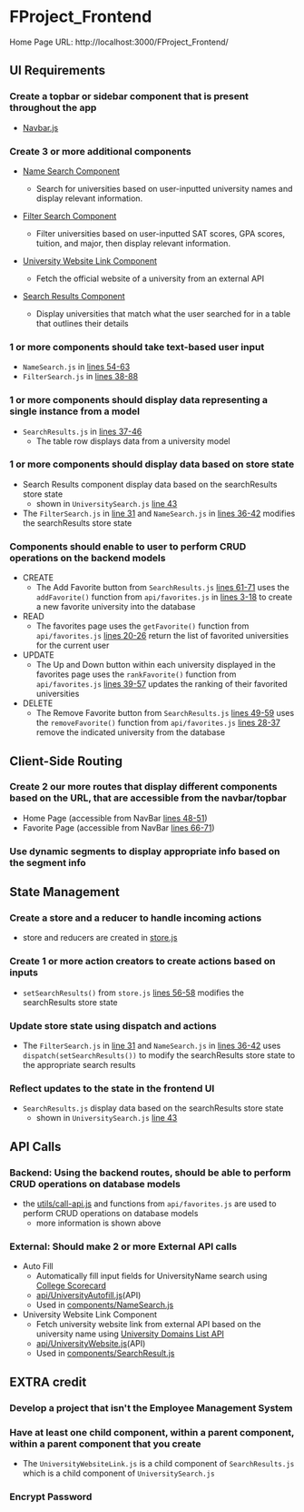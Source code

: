 # FProject_Frontend
Home Page URL: http://localhost:3000/FProject_Frontend/ 

## UI Requirements
### Create a topbar or sidebar component that is present throughout the app
- [Navbar.js](https://github.com/Shion1314/FProject_Frontend/blame/e96e14519755c08f1fe405376358fd640843435b/src/components/Navbar.js)

### Create 3 or more additional components
- [Name Search Component](https://github.com/Shion1314/FProject_Frontend/blame/e96e14519755c08f1fe405376358fd640843435b/src/components/NameSearch.js)
   - Search for universities based on user-inputted university names and display relevant information.

- [Filter Search Component](https://github.com/Shion1314/FProject_Frontend/blame/f93ca8e88a8076707214753eaa025e81222c10d3/src/components/FilterSearch.js)
   - Filter universities based on user-inputted SAT scores, GPA scores, tuition, and major, then display relevant information.

- [University Website Link Component](https://github.com/Shion1314/FProject_Frontend/blame/a88aa11a7e4ff498a46829a81b2ec611602c171e/src/components/UniversityWebsiteLink.js)
   - Fetch the official website of a university from an external API 

- [Search Results Component](https://github.com/Shion1314/FProject_Frontend/blame/e96e14519755c08f1fe405376358fd640843435b/src/components/SearchResults.js)
   - Display universities that match what the user searched for in a table that outlines their details

### 1 or more components should take text-based user input
- `NameSearch.js` in [lines 54-63](https://github.com/Shion1314/FProject_Frontend/blame/e96e14519755c08f1fe405376358fd640843435b/src/components/NameSearch.js#L54-L63)
- `FilterSearch.js` in [lines 38-88](https://github.com/Shion1314/FProject_Frontend/blame/f93ca8e88a8076707214753eaa025e81222c10d3/src/components/FilterSearch.js#L38-L88)

### 1 or more components should display data representing a single instance from a model
- `SearchResults.js` in [lines 37-46](https://github.com/Shion1314/FProject_Frontend/blob/e96e14519755c08f1fe405376358fd640843435b/src/components/SearchResults.js#L37-L46)
   - The table row displays data from a university model

### 1 or more components should display data based on store state
- Search Results component display data based on the searchResults store state
   - shown in `UniversitySearch.js` [line 43](https://github.com/Shion1314/FProject_Frontend/blob/cb0b9351b988fc67536a37ad4a0b553117c091ea/src/pages/UniversitySearch.js#L43)
- The `FilterSearch.js` in [line 31](https://github.com/Shion1314/FProject_Frontend/blame/cb0b9351b988fc67536a37ad4a0b553117c091ea/src/components/FilterSearch.js#L31) and `NameSearch.js` in [lines 36-42](https://github.com/Shion1314/FProject_Frontend/blame/bf1669ac94f3002261d99ebb0a92f2046c37f02b/src/components/NameSearch.js#L36-L42) modifies the searchResults store state

### Components should enable to user to perform CRUD operations on the backend models
- CREATE
   - The Add Favorite button from `SearchResults.js` [lines 61-71](https://github.com/Shion1314/FProject_Frontend/blame/e96e14519755c08f1fe405376358fd640843435b/src/components/SearchResults.js#L61-L71) uses the `addFavorite()` function from `api/favorites.js` in [lines 3-18](https://github.com/Shion1314/FProject_Frontend/blob/e96e14519755c08f1fe405376358fd640843435b/src/api/Favorites.js#L3-L18) to create a new favorite university into the database
- READ
  - The favorites page uses the `getFavorite()` function from `api/favorites.js` [lines 20-26](https://github.com/Shion1314/FProject_Frontend/blob/e96e14519755c08f1fe405376358fd640843435b/src/api/Favorites.js#L20-L26) return the list of favorited universities for the current user
- UPDATE
  - The Up and Down button within each university displayed in the favorites page uses the `rankFavorite()` function from `api/favorites.js` [lines 39-57](https://github.com/Shion1314/FProject_Frontend/blob/cb0b9351b988fc67536a37ad4a0b553117c091ea/src/api/Favorites.js#L39-L57) updates the ranking of their favorited universities
- DELETE
  - The Remove Favorite button from `SearchResults.js` [lines 49-59](https://github.com/Shion1314/FProject_Frontend/blame/e96e14519755c08f1fe405376358fd640843435b/src/components/SearchResults.js#L49-L59) uses the `removeFavorite()` function from `api/favorites.js` [lines 28-37](https://github.com/Shion1314/FProject_Frontend/blob/cb0b9351b988fc67536a37ad4a0b553117c091ea/src/api/Favorites.js#L28-L37) remove the indicated university from the database

## Client-Side Routing

### Create 2 our more routes that display different components based on the URL, that are accessible from the navbar/topbar
- Home Page (accessible from NavBar [lines 48-51](https://github.com/Shion1314/FProject_Frontend/blob/e96e14519755c08f1fe405376358fd640843435b/src/components/Navbar.js#L48-L51))
- Favorite Page (accessible from NavBar [lines 66-71](https://github.com/Shion1314/FProject_Frontend/blob/e96e14519755c08f1fe405376358fd640843435b/src/components/Navbar.js#L66-L71))

### Use dynamic segments to display appropriate info based on the segment info


## State Management
### Create a store and a reducer to handle incoming actions
- store and reducers are created in [store.js](https://github.com/Shion1314/FProject_Frontend/blob/e96e14519755c08f1fe405376358fd640843435b/src/store.js)

### Create 1 or more action creators to create actions based on inputs
- `setSearchResults()` from `store.js` [lines 56-58](https://github.com/Shion1314/FProject_Frontend/blob/e96e14519755c08f1fe405376358fd640843435b/src/store.js#L56-L58) modifies the searchResults store state

### Update store state using dispatch and actions
- The `FilterSearch.js` in [line 31](https://github.com/Shion1314/FProject_Frontend/blame/cb0b9351b988fc67536a37ad4a0b553117c091ea/src/components/FilterSearch.js#L31) and `NameSearch.js` in [lines 36-42](https://github.com/Shion1314/FProject_Frontend/blame/bf1669ac94f3002261d99ebb0a92f2046c37f02b/src/components/NameSearch.js#L36-L42) uses `dispatch(setSearchResults())` to modify the searchResults store state to the appropriate search results

### Reflect updates to the state in the frontend UI
- `SearchResults.js` display data based on the searchResults store state
   - shown in `UniversitySearch.js` [line 43](https://github.com/Shion1314/FProject_Frontend/blob/cb0b9351b988fc67536a37ad4a0b553117c091ea/src/pages/UniversitySearch.js#L43)

## API Calls
### Backend: Using the backend routes, should be able to perform CRUD operations on database models
- the [utils/call-api.js](https://github.com/Shion1314/FProject_Frontend/blob/e96e14519755c08f1fe405376358fd640843435b/src/utils/call-api.js) and functions from `api/favorites.js` are used to perform CRUD operations on database models
  - more information is shown above
    
### External: Should make 2 or more External API calls
- Auto Fill
   - Automatically fill input fields for UniversityName search using [College Scorecard](https://collegescorecard.ed.gov/data/documentation/)
   - [api/UniversityAutofill.js](https://github.com/Shion1314/FProject_Frontend/blame/47af0c765c0aa48f8e3fe173dd0760b132827053/src/api/UniversityAutofill.js#L1-L4)(API)
   - Used in [components/NameSearch.js](https://github.com/Shion1314/FProject_Frontend/blame/8c1f8802e5b721fa68ed21afb5a138b3ab920acb/src/components/NameSearch.js#L64-L72)
- University Website Link Component
   - Fetch university website link from external API based on the university name using [University Domains List API](https://github.com/Hipo/university-domains-list)
   - [api/UniversityWebsite.js](https://github.com/Shion1314/FProject_Frontend/blame/a88aa11a7e4ff498a46829a81b2ec611602c171e/src/api/UniversityWebsite.js#L1-L4)(API)
   - Used in [components/SearchResult.js](https://github.com/Shion1314/FProject_Frontend/blame/a88aa11a7e4ff498a46829a81b2ec611602c171e/src/components/UniversityWebsiteLink.js#L39)

## EXTRA credit
### Develop a project that isn't the Employee Management System
### Have at least one child component, within a parent component, within a parent component that you create 
- The `UniversityWebsiteLink.js` is a child component of `SearchResults.js` which is a child component of `UniversitySearch.js`
### Encrypt Password

